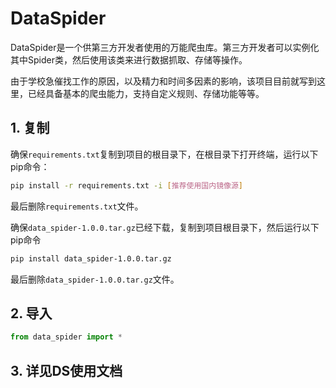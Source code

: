# DataSpider

DataSpider是一个供第三方开发者使用的万能爬虫库。第三方开发者可以实例化其中Spider类，然后使用该类来进行数据抓取、存储等操作。

由于学校急催找工作的原因，以及精力和时间多因素的影响，该项目目前就写到这里，已经具备基本的爬虫能力，支持自定义规则、存储功能等等。

## 1. 复制

确保`requirements.txt`复制到项目的根目录下，在根目录下打开终端，运行以下pip命令：

```bash
pip install -r requirements.txt -i [推荐使用国内镜像源]
```

最后删除`requirements.txt`文件。

确保`data_spider-1.0.0.tar.gz`已经下载，复制到项目根目录下，然后运行以下pip命令

```bash
pip install data_spider-1.0.0.tar.gz
```

最后删除`data_spider-1.0.0.tar.gz`文件。

## 2. 导入

```python
from data_spider import *
```
## 3. 详见DS使用文档
